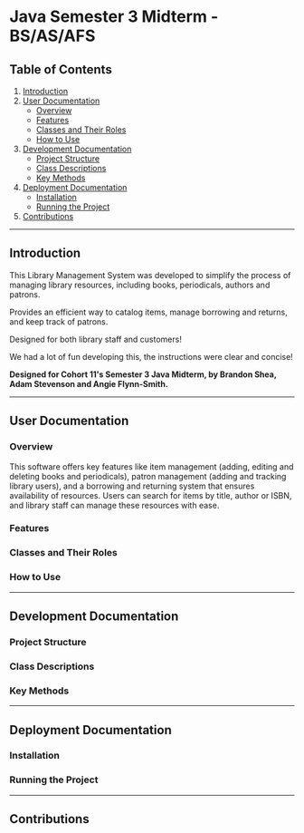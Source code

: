 # Java Semester 3 Midterm - BS/AS/AFS

## Table of Contents
1. [Introduction](#introduction)
2. [User Documentation](#user-documentation)
    - [Overview](#overview)
    - [Features](#features)
    - [Classes and Their Roles](#classes-and-their-roles)
    - [How to Use](#how-to-use)
3. [Development Documentation](#development-documentation)
    - [Project Structure](#project-structure)
    - [Class Descriptions](#class-descriptions)
    - [Key Methods](#key-methods)
4. [Deployment Documentation](#deployment-documentation)
    - [Installation](#installation)
    - [Running the Project](#running-the-project)
5. [Contributions](#contributions)

---

## Introduction
This Library Management System was developed to simplify the process of managing library resources, including books,
periodicals, authors and patrons.

Provides an efficient way to catalog items, manage borrowing and returns, and keep track of patrons. 

Designed for both library staff and customers!

We had a lot of fun developing this, the instructions were clear and concise!

**Designed for Cohort 11's Semester 3 Java Midterm, by Brandon Shea, Adam Stevenson and Angie Flynn-Smith.**


---

## User Documentation

### Overview
This software offers key features like item management (adding, editing and deleting books and periodicals),
patron management (adding and tracking library users), and a borrowing and returning system that ensures availability
of resources. Users can search for items by title, author or ISBN, and library staff can manage these resources with ease.

### Features


### Classes and Their Roles


### How to Use


---

## Development Documentation

### Project Structure


### Class Descriptions


### Key Methods


---

## Deployment Documentation

### Installation


### Running the Project

---

## Contributions

